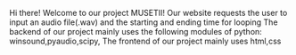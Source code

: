 Hi there!
Welcome to our project MUSETII!
Our website requests the user to input an audio file(.wav) and the starting and ending time for looping
The backend of our project mainly uses the following modules of python: winsound,pyaudio,scipy,
The frontend of our project mainly uses html,css
